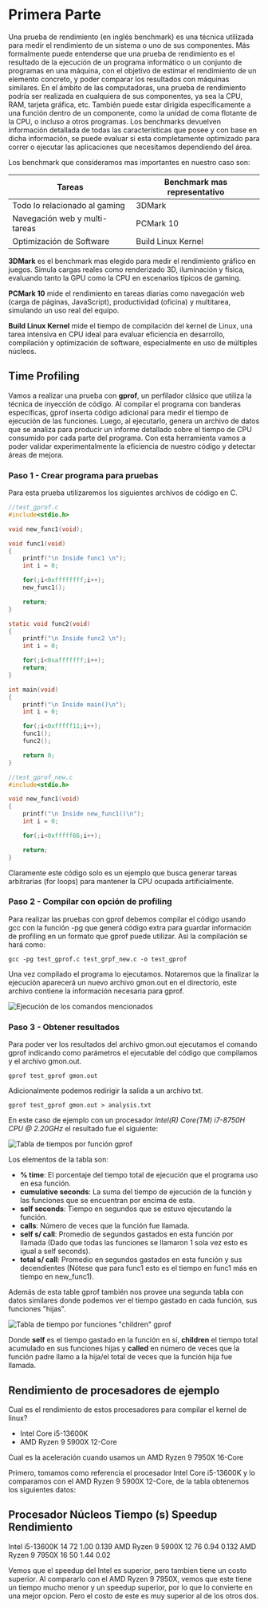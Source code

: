 # **Primera Parte**

Una prueba de rendimiento (en inglés benchmark) es una técnica utilizada para medir el rendimiento de un sistema o uno de sus componentes.​ Más formalmente puede entenderse que una prueba de rendimiento es el resultado de la ejecución de un programa informático o un conjunto de programas en una máquina, con el objetivo de estimar el rendimiento de un elemento concreto, y poder comparar los resultados con máquinas similares. En el ámbito de las computadoras, una prueba de rendimiento podría ser realizada en cualquiera de sus componentes, ya sea la CPU, RAM, tarjeta gráfica, etc. También puede estar dirigida específicamente a una función dentro de un componente, como la unidad de coma flotante de la CPU, o incluso a otros programas. Los benchmarks devuelven información detallada de todas las características que posee y con base en dicha información, se puede evaluar si esta completamente optimizado para correr o ejecutar las aplicaciones que necesitamos dependiendo del área. 

Los benchmark que consideramos mas importantes en nuestro caso son:

| Tareas | Benchmark mas representativo |
|-----------|-----------|
| Todo lo relacionado al gaming   | 3DMark   |
| Navegación web y multi-tareas   | PCMark 10   |
| Optimización de Software         | Build Linux Kernel | 

**3DMark** es el benchmark mas elegido para medir el rendimiento gráfico en juegos. Simula cargas reales como renderizado 3D, iluminación y física, evaluando tanto la GPU como la CPU en escenarios típicos de gaming.

**PCMark 10** mide el rendimiento en tareas diarias como navegación web (carga de páginas, JavaScript), productividad (oficina) y multitarea, simulando un uso real del equipo.

**Build Linux Kernel** mide el tiempo de compilación del kernel de Linux, una tarea intensiva en CPU ideal para evaluar eficiencia en desarrollo, compilación y optimización de software, especialmente en uso de múltiples núcleos.

## Time Profiling

Vamos a realizar una prueba con **gprof**, un perfilador clásico que utiliza la técnica de inyección de código. Al compilar el programa con banderas específicas, gprof inserta código adicional para medir el tiempo de ejecución de las funciones. Luego, al ejecutarlo, genera un archivo de datos que se analiza para producir un informe detallado sobre el tiempo de CPU consumido por cada parte del programa. Con esta herramienta vamos a poder validar experimentalmente la eficiencia de nuestro código y detectar áreas de mejora.

### Paso 1 - Crear programa para pruebas

Para esta prueba utilizaremos los siguientes archivos de código en C.


```C
//test_gprof.c
#include<stdio.h>

void new_func1(void);

void func1(void)
{
    printf("\n Inside func1 \n");
    int i = 0;

    for(;i<0xffffffff;i++);
    new_func1();

    return;
}

static void func2(void)
{
    printf("\n Inside func2 \n");
    int i = 0;

    for(;i<0xafffffff;i++);
    return;
}

int main(void)
{
    printf("\n Inside main()\n");
    int i = 0;

    for(;i<0xfffff11;i++);
    func1();
    func2();

    return 0;
}
```

```C
//test_gprof_new.c
#include<stdio.h>

void new_func1(void)
{
    printf("\n Inside new_func1()\n");
    int i = 0;

    for(;i<0xfffff66;i++);

    return;
}

```

Claramente este código solo es un ejemplo que busca generar tareas arbitrarias (for loops) para mantener la CPU ocupada artificialmente.

### Paso 2 - Compilar con opción de profiling

Para realizar las pruebas con gprof debemos compilar el código usando gcc con la función -pg que generá código extra para guardar información de profiling en un formato que gprof puede utilizar. Así la compilación se hará como:

```
gcc -pg test_gprof.c test_grpf_new.c -o test_gprof
```

Una vez compilado el programa lo ejecutamos. Notaremos que la finalizar la ejecución aparecerá un nuevo archivo gmon.out en el directorio, este archivo contiene la información necesaria para gprof.

![Ejecución de los comandos mencionados](./img/test_run.gif)

### Paso 3 - Obtener resultados

Para poder ver los resultados del archivo gmon.out ejecutamos el comando gprof indicando como parámetros el ejecutable del código que compilamos y el archivo gmon.out.

```
gprof test_gprof gmon.out
```

Adicionalmente podemos redirigir la salida a un archivo txt.

```
gprof test_gprof gmon.out > analysis.txt
```

En este caso de ejemplo con un procesador *Intel(R) Core(TM) i7-8750H CPU @ 2.20GHz* el resultado fue el siguiente:

![Tabla de tiempos por función gprof](./img/gprof_test_result.png)

Los elementos de la tabla son:

- **% time**: El porcentaje del tiempo total de ejecución que el programa uso en esa función.
- **cumulative seconds**: La suma del tiempo de ejecución de la función y las funciones que se encuentran por encima de esta.
- **self seconds**: Tiempo en segundos que se estuvo ejecutando la función.
- **calls**: Número de veces que la función fue llamada.
- **self s/ call**: Promedio de segundos gastados en esta función por llamada (Dado que todas las funciones se llamaron 1 sola vez esto es igual a self seconds).
- **total s/ call**: Promedio en segundos gastados en esta función y sus decendientes (Nótese que para func1 esto es el tiempo en func1 más en tiempo en new_func1).

Además de esta table gprof también nos provee una segunda tabla con datos similares donde podemos ver el tiempo gastado en cada función, sus funciones "hijas".

![Tabla de tiempo por funciones "children" gprof](./img/gprof_test_result_B.png)

Donde **self** es el tiempo gastado en la función en sí, **children** el tiempo total acumulado en sus funciones hijas y **called** en número de veces que la función padre llamo a la hija/el total de veces que la función hija fue llamada.

## Rendimiento de procesadores de ejemplo

Cual es el rendimiento de estos procesadores para compilar el kernel de linux?

- Intel Core i5-13600K
- AMD Ryzen 9 5900X 12-Core

Cual es la aceleración cuando usamos un AMD Ryzen 9 7950X 16-Core


Primero, tomamos como referencia el procesador Intel Core i5-13600K y lo comparamos con el AMD Ryzen 9 5900X 12-Core, de la tabla obtenemos los siguientes datos:

Procesador           Núcleos  Tiempo (s)  Speedup  Rendimiento
-------------------------------------------------------------
Intel i5-13600K        14        72         1.00      0.139
AMD Ryzen 9 5900X      12        76         0.94      0.132
AMD Ryzen 9 7950X      16        50         1.44      0.02

Vemos que el speedup del Intel es superior, pero tambien tiene un costo superior.
Al compararlo con el AMD Ryzen 9 7950X, vemos que este tiene un tiempo mucho menor y un speedup superior, por lo que lo convierte en una mejor opcion. Pero el costo de este es muy superior al de los otros dos.

